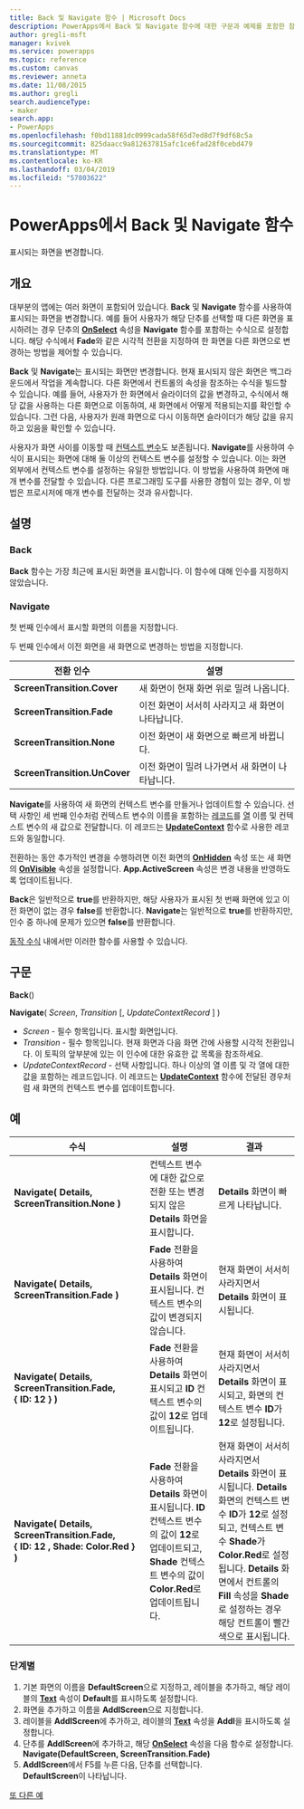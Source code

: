 ```yaml
---
title: Back 및 Navigate 함수 | Microsoft Docs
description: PowerApps에서 Back 및 Navigate 함수에 대한 구문과 예제를 포함한 참조 정보
author: gregli-msft
manager: kvivek
ms.service: powerapps
ms.topic: reference
ms.custom: canvas
ms.reviewer: anneta
ms.date: 11/08/2015
ms.author: gregli
search.audienceType:
- maker
search.app:
- PowerApps
ms.openlocfilehash: f0bd11881dc0999cada58f65d7ed8d7f9df68c5a
ms.sourcegitcommit: 825daacc9a812637815afc1ce6fad28f0cebd479
ms.translationtype: MT
ms.contentlocale: ko-KR
ms.lasthandoff: 03/04/2019
ms.locfileid: "57803622"
---
```

# <a name="back-and-navigate-functions-in-powerapps"></a>PowerApps에서 Back 및 Navigate 함수
표시되는 화면을 변경합니다.

## <a name="overview"></a>개요
대부분의 앱에는 여러 화면이 포함되어 있습니다. **Back** 및 **Navigate** 함수를 사용하여 표시되는 화면을 변경합니다. 예를 들어 사용자가 해당 단추를 선택할 때 다른 화면을 표시하려는 경우 단추의 **[OnSelect](../controls/properties-core.md)** 속성을 **Navigate** 함수를 포함하는 수식으로 설정합니다. 해당 수식에서 **Fade**와 같은 시각적 전환을 지정하여 한 화면을 다른 화면으로 변경하는 방법을 제어할 수 있습니다. 

**Back** 및 **Navigate**는 표시되는 화면만 변경합니다. 현재 표시되지 않은 화면은 백그라운드에서 작업을 계속합니다. 다른 화면에서 컨트롤의 속성을 참조하는 수식을 빌드할 수 있습니다. 예를 들어, 사용자가 한 화면에서 슬라이더의 값을 변경하고, 수식에서 해당 값을 사용하는 다른 화면으로 이동하여, 새 화면에서 어떻게 적용되는지를 확인할 수 있습니다.  그런 다음, 사용자가 원래 화면으로 다시 이동하면 슬라이더가 해당 값을 유지하고 있음을 확인할 수 있습니다.

사용자가 화면 사이를 이동할 때 [컨텍스트 변수](../working-with-variables.md#use-a-context-variable)도 보존됩니다. **Navigate**를 사용하여 수식이 표시되는 화면에 대해 둘 이상의 컨텍스트 변수를 설정할 수 있습니다. 이는 화면 외부에서 컨텍스트 변수를 설정하는 유일한 방법입니다. 이 방법을 사용하여 화면에 매개 변수를 전달할 수 있습니다. 다른 프로그래밍 도구를 사용한 경험이 있는 경우, 이 방법은 프로시저에 매개 변수를 전달하는 것과 유사합니다.

## <a name="description"></a>설명
### <a name="back"></a>Back
**Back** 함수는 가장 최근에 표시된 화면을 표시합니다. 이 함수에 대해 인수를 지정하지 않았습니다.

### <a name="navigate"></a>Navigate
첫 번째 인수에서 표시할 화면의 이름을 지정합니다.  

 두 번째 인수에서 이전 화면을 새 화면으로 변경하는 방법을 지정합니다.

| 전환 인수 | 설명 |
| --- | --- |
| **ScreenTransition.Cover** |새 화면이 현재 화면 위로 밀려 나옵니다. |
| **ScreenTransition.Fade** |이전 화면이 서서히 사라지고 새 화면이 나타납니다. |
| **ScreenTransition.None** |이전 화면이 새 화면으로 빠르게 바뀝니다. |
| **ScreenTransition.UnCover** |이전 화면이 밀려 나가면서 새 화면이 나타납니다. |

**Navigate**를 사용하여 새 화면의 컨텍스트 변수를 만들거나 업데이트할 수 있습니다. 선택 사항인 세 번째 인수처럼 컨텍스트 변수의 이름을 포함하는 [레코드](../working-with-tables.md#records)를 [열](../working-with-tables.md#columns) 이름 및 컨텍스트 변수의 새 값으로 전달합니다.  이 레코드는 **[UpdateContext](function-updatecontext.md)** 함수로 사용한 레코드와 동일합니다.

전환하는 동안 추가적인 변경을 수행하려면 이전 화면의 **[OnHidden](../controls/control-screen.md)** 속성 또는 새 화면의 **[OnVisible](../controls/control-screen.md)** 속성을 설정합니다. **App.ActiveScreen** 속성은 변경 내용을 반영하도록 업데이트됩니다.

**Back**은 일반적으로 **true**를 반환하지만, 해당 사용자가 표시된 첫 번째 화면에 있고 이전 화면이 없는 경우 **false**를 반환합니다.  **Navigate**는 일반적으로 **true**를 반환하지만, 인수 중 하나에 문제가 있으면 **false**를 반환합니다.

[동작 수식](../working-with-formulas-in-depth.md) 내에서만 이러한 함수를 사용할 수 있습니다.

## <a name="syntax"></a>구문
**Back**()

**Navigate**( *Screen*, *Transition* [, *UpdateContextRecord* ] )

* *Screen* - 필수 항목입니다. 표시할 화면입니다.
* *Transition* - 필수 항목입니다.  현재 화면과 다음 화면 간에 사용할 시각적 전환입니다. 이 토픽의 앞부분에 있는 이 인수에 대한 유효한 값 목록을 참조하세요.
* *UpdateContextRecord* - 선택 사항입니다.  하나 이상의 열 이름 및 각 열에 대한 값을 포함하는 레코드입니다. 이 레코드는 **[UpdateContext](function-updatecontext.md)** 함수에 전달된 경우처럼 새 화면의 컨텍스트 변수를 업데이트합니다.

## <a name="examples"></a>예

| 수식 | 설명 | 결과 |
| --- | --- | --- |
| **Navigate( Details, ScreenTransition.None )** |컨텍스트 변수에 대한 값으로 전환 또는 변경되지 않은 **Details** 화면을 표시합니다. |**Details** 화면이 빠르게 나타납니다. |
| **Navigate( Details, ScreenTransition.Fade )** |**Fade** 전환을 사용하여 **Details** 화면이 표시됩니다.  컨텍스트 변수의 값이 변경되지 않습니다. |현재 화면이 서서히 사라지면서 **Details** 화면이 표시됩니다. |
| **Navigate( Details, ScreenTransition.Fade, {&nbsp;ID:&nbsp;12&nbsp;} )** |**Fade** 전환을 사용하여 **Details** 화면이 표시되고 **ID** 컨텍스트 변수의 값이 **12**로 업데이트됩니다. |현재 화면이 서서히 사라지면서 **Details** 화면이 표시되고, 화면의 컨텍스트 변수 **ID**가 **12**로 설정됩니다. |
| **Navigate( Details, ScreenTransition.Fade, {&nbsp;ID:&nbsp;12&nbsp;,&nbsp;Shade:&nbsp;Color.Red&nbsp;} )** |**Fade** 전환을 사용하여 **Details** 화면이 표시됩니다. **ID** 컨텍스트 변수의 값이 **12**로 업데이트되고, **Shade** 컨텍스트 변수의 값이 **Color.Red**로 업데이트됩니다. |현재 화면이 서서히 사라지면서 **Details** 화면이 표시됩니다. **Details** 화면의 컨텍스트 변수 **ID**가 **12**로 설정되고, 컨텍스트 변수 **Shade**가 **Color.Red**로 설정됩니다. **Details** 화면에서 컨트롤의 **Fill** 속성을 **Shade**로 설정하는 경우 해당 컨트롤이 빨간색으로 표시됩니다. |

### <a name="step-by-step"></a>단계별
1. 기본 화면의 이름을 **DefaultScreen**으로 지정하고, 레이블을 추가하고, 해당 레이블의 **[Text](../controls/properties-core.md)** 속성이 **Default**를 표시하도록 설정합니다.
2. 화면을 추가하고 이름을 **AddlScreen**으로 지정합니다.
3. 레이블을 **AddlScreen**에 추가하고, 레이블의 **[Text](../controls/properties-core.md)** 속성을 **Addl**을 표시하도록 설정합니다.
4. 단추를 **AddlScreen**에 추가하고, 해당 **[OnSelect](../controls/properties-core.md)** 속성을 다음 함수로 설정합니다.<br>**Navigate(DefaultScreen, ScreenTransition.Fade)**
5. **AddlScreen**에서 F5를 누른 다음, 단추를 선택합니다.<br>**DefaultScreen**이 나타납니다.

[또 다른 예](../add-screen-context-variables.md)

